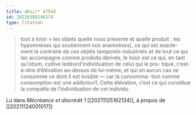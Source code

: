 ```yaml
---
title: désir* 47543
id: 20220108246274
type: Citation
---
```


> tout à loisir » les objets quelle nous présente et quelle produit : les hypomnèses qui soutiennent nos anamnèses), ce qui est exacte- ment le contraire de ces objets temporels industriels et de tout ce qui les accompagne comme produits dérivés, le loisir est ce qui, en tant qu’*otium*, cultive ledésird’individuation de celui qui le pra- tique, c’est-à-dire d’élévation au-dessus de lui-même, et qui en aucun cas ne consomme ce dont il est loisible — car la consomma- tion comme consomption est une addiction1. Cette élévation, c’est ce qui constitue la conquête de l’individuation de cet individu

Lu dans *Mécréance et discrédit 1* [[20211125162124]], à propos de [[20211124001017]]